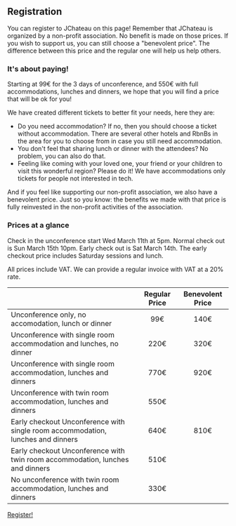 # &nbsp;

## Registration

You can register to JChateau on this page! Remember that JChateau is organized by a non-profit association. No benefit is made on those prices. If you wish to support us, you can still choose a "benevolent price". The difference between this price and the regular one will help us help others. 

### It's about paying!

Starting at 99€ for the 3 days of unconference, and 550€ with full accommodations, lunches and dinners, we hope that you will find a price that will be ok for you!

We have created different tickets to better fit your needs, here they are: 
* Do you need accommodation? If no, then you should choose a ticket without accommodation. There are several other hotels and RbnBs in the area for you to choose from in case you still need accommodation.
* You don't feel that sharing lunch or dinner with the attendees? No problem, you can also do that.
* Feeling like coming with your loved one, your friend or your children to visit this wonderful region? Please do it! We have accommodations only tickets for people not interested in tech.

And if you feel like supporting our non-profit association, we also have a benevolent price. Just so you know: the benefits we made with that price is fully reinvested in the non-profit activities of the association. 

### Prices at a glance

Check in the unconference start Wed March 11th at 5pm. Normal check out is Sun March 15th 10pm. Early check out is Sat March 14th. The early checkout price includes Saturday sessions and lunch. 

All prices include VAT. We can provide a regular invoice with VAT at a 20% rate. 

|                   | Regular Price           | Benevolent Price  |
| ----------------- | :---------------------: | :---------------: |
| Unconference only, no accomodation, lunch or dinner                               | 99€   | 140€ |
| Unconference with single room accommodation and lunches, no dinner                | 220€  | 320€ |
| Unconference with single room accommodation, lunches and dinners                  | 770€  | 920€ |
| Unconference with twin room accommodation, lunches and dinners                    | 550€  |      |
| Early checkout Unconference with single room accommodation, lunches and dinners   | 640€  | 810€ |
| Early checkout Unconference with twin room accommodation, lunches and dinners     | 510€  |      |
| No unconference with twin room accommodation, lunches and dinners                 | 330€  |      |

[Register!](https://www.helloasso.com/associations/bjpc/evenements/jchateau/widget)